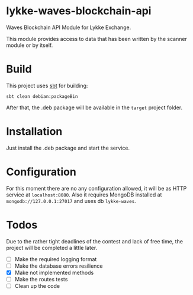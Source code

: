 # lykke-waves-blockchain-api
Waves Blockchain API Module for Lykke Exchange.

This module provides access to data that has been written by the scanner module or by itself.

# Build

This project uses [sbt](https://www.scala-sbt.org/) for building:

```
sbt clean debian:packageBin
```

After that, the .deb package will be available in the `target` project folder.

# Installation

Just install the .deb package and start the service.

# Configuration

For this moment there are no any configuration allowed, it will be as HTTP service at `localhost:8080`. 
Also it requires MongoDB installed at `mongodb://127.0.0.1:27017` and uses db `lykke-waves`.

# Todos

Due to the rather tight deadlines of the contest and lack of free time, the project will be completed a little later.

- [ ] Make the required logging format
- [ ] Make the database errors resilience
- [x] Make not implemented methods
- [ ] Make the routes tests
- [ ] Clean up the code
